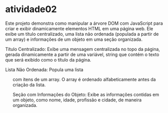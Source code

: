# atividade02
Este projeto demonstra como manipular a árvore DOM com JavaScript para criar e exibir dinamicamente elementos HTML em uma página web. Ele exibe um título centralizado, uma lista não ordenada (populada a partir de um array) e informações de um objeto em uma seção organizada.

Título Centralizado:
Exibe uma mensagem centralizada no topo da página, gerada dinamicamente a partir de uma variável, string que contém o texto que será exibido como o título da página. 

Lista Não Ordenada:
Popula uma lista <ul> com itens de um array.
O array é ordenado alfabeticamente antes da criação da lista.

Seção com Informações do Objeto:
Exibe as informações contidas em um objeto, como nome, idade, profissão e cidade, de maneira organizada.


